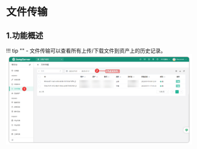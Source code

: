 # 文件传输
## 1.功能概述
!!! tip "" 
    - 文件传输可以查看所有上传/下载文件到资产上的历史记录。
![file_transfer_01](../../../../img/v4_file_transfer_01.png)